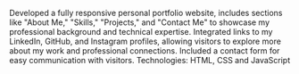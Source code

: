 Developed a fully responsive personal portfolio website, includes sections like "About Me," "Skills," "Projects," and "Contact Me" to showcase my professional background and technical expertise. 
Integrated links to my LinkedIn, GitHub, and Instagram profiles, allowing visitors to explore more about my work and professional connections. 
Included a contact form for easy communication with visitors. 
Technologies: HTML, CSS and JavaScript
